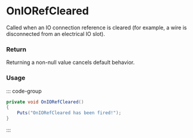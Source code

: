 # OnIORefCleared
<Badge type="info" text="Electronic"/><Badge type="danger" text="Carbon Compatible"/><Badge type="warning" text="Oxide Compatible"/>
Called when an IO connection reference is cleared (for example, a wire is disconnected from an electrical IO slot).

### Return
Returning a non-null value cancels default behavior.

### Usage
::: code-group
```csharp [Example]
private void OnIORefCleared()
{
	Puts("OnIORefCleared has been fired!");
}
```
:::
